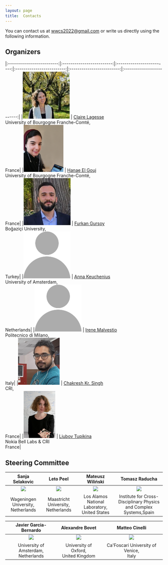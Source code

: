 ```yaml
---
layout: page
title:  Contacts
---
```



You can contact us at [wwcs2022@gmail.com](mailto:wwwcs2022@gmail.com) or write us directly using the following information.

## Organizers

|:-------------------------:|:-------------------------:|:-------------------------:|:-------------------------:|:-------------------------:|:-------------------------:|
|<img src="/assets/image/claire.jpg" height="150px"  /> | [Claire Lagesse](http://thema.univ-fcomte.fr/page_personnelle/clagesse) <br/> University of Bourgogne Franche-Comté, <br> France|
|<img src="/assets/image/hanae.jpg" height="150px"  /> | [Hanae El Gouj](http://thema.univ-fcomte.fr/page_personnelle/hanae) <br/> University of Bourgogne Franche-Comté, <br> France|
|<img src="/assets/image/furkan.png" height="150px"  /> | [Furkan Gursoy](https://furkangursoy.github.io) <br/> Boğaziçi University, <br> Turkey|
|<img src="/assets/image/blank.png" height="150px"  /> | [Anna Keuchenius](https://www.uva.nl/en/profile/k/e/a.keuchenius/a.keuchenius.html) <br/> University of Amsterdam, <br> Netherlands|
|<img src="/assets/image/blank.png" height="150px"  /> | [Irene Malvestio](https://www.som.polimi.it/people/malvestio-irene/) <br/> Politecnico di Milano, <br> Italy|
|<img src="/assets/image/chakresh.png" height="150px"  /> | [Chakresh Kr. Singh](https://chakreshiitgn.github.io/) <br/> CRI, <br> France|
|<img src="/assets/image/liubov.png" height="150px"  /> | [Liubov Tupikina](https://sites.google.com/view/liubovkmatematike/) <br/> Nokia Bell Labs & CRI <br> France|


## Steering Committee

|Sanja Selakovic|Leto Peel|Mateusz Wiliński|Tomasz Raducha|
|:-------------------------:|:-------------------------:|:-------------------------:|:-------------------------:|
|<img src="/assets/image/sanja_150.jpg" height="150px" /> | <img src="/assets/image/leopen_150.jpg" height="150px" /> | <img src="/assets/image/mateusz_150.jpg" height="150px"  /> | <img src="/assets/image/tomasz.jpg" height="150px"  />|
|Wageningen University, <br> Netherlands|Maastricht University, <br> Netherlands|Los Alamos National Laboratory, <br> United States|Institute for Cross-Disciplinary Physics <br> and Complex Systems,Spain|

|Javier Garcia-Bernardo|Alexandre Bovet|Matteo Cinelli|
|:-------------------------:|:-------------------------:|:-------------------------:|
|<img src="/assets/image/javier_150.jpg" height="150px" /> | <img src="/assets/image/alex.jpg" height="150px"/> | <img src="/assets/image/matteo.jpg" height="150px"  />|
|University of Amsterdam, <br> Netherlands| University of Oxford, <br> United Kingdom|Ca'Foscari University of Venice, <br> Italy|
